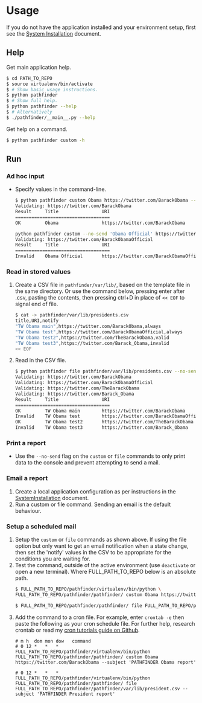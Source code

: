 # Usage

If you do not have the application installed and your environment setup, first see the [System Installation](SystemInstallation.md) document.

## Help

Get main application help.

```bash
$ cd PATH_TO_REPO
$ source virtualenv/bin/activate
$ # Show basic usage instructions.
$ python pathfinder
$ # Show full help.
$ python pathfinder --help
$ # Alternatively
$ ./pathfinder/__main__.py --help
```

Get help on a command.

```bash
$ python pathfinder custom -h
```


## Run

### Ad hoc input

* Specify values in the command-line.

    ```bash
    $ python pathfinder custom Obama https://twitter.com/BarackObama --no-send
    Validating: https://twitter.com/BarackObama
    Result     Title                URI
    ===================================
    OK         Obama                https://twitter.com/BarackObama

    python pathfinder custom --no-send 'Obama Official' https://twitter.com/BarackObamaOfficial
    Validating: https://twitter.com/BarackObamaOfficial
    Result     Title                URI
    ===================================
    Invalid    Obama Official       https://twitter.com/BarackObamaOfficial
    ```

### Read in stored values

1. Create a CSV file in `pathfinder/var/lib/`, based on the template file in the same directory. Or use the command below, pressing enter after .csv,  pasting the contents, then pressing ctrl+D in place of `<< EOF` to signal end of file.
    ```bash
    $ cat -> pathfinder/var/lib/presidents.csv
    title,URI,notify
    "TW Obama main",https://twitter.com/BarackObama,always
    "TW Obama test",https://twitter.com/BarackObamaOfficial,always
    "TW Obama test2",https://twitter.com/TheBarackObama,valid
    "TW Obama test3",https://twitter.com/Barack_Obama,invalid
    << EOF
    ```
2. Read in the CSV file.

    ```bash
    $ python pathfinder file pathfinder/var/lib/presidents.csv --no-send
    Validating: https://twitter.com/BarackObama
    Validating: https://twitter.com/BarackObamaOfficial
    Validating: https://twitter.com/TheBarackObama
    Validating: https://twitter.com/Barack_Obama
    Result     Title                URI
    ===================================
    OK         TW Obama main        https://twitter.com/BarackObama
    Invalid    TW Obama test        https://twitter.com/BarackObamaOfficial
    OK         TW Obama test2       https://twitter.com/TheBarackObama
    Invalid    TW Obama test3       https://twitter.com/Barack_Obama
    ```

### Print a report

* Use the `--no-send` flag on the `custom` or `file` commands to only print data to the console and prevent attempting to send a mail.

### Email a report

1. Create a local application configuration as per instructions in the [SystemInstallation](SystemInstallation.md) document.
2. Run a custom or file command. Sending an email is the default behaviour.


### Setup a scheduled mail

1. Setup the `custom` or `file` commands as shown above. If using the file option but only want to get an email notification when a state change, then set the 'notify' values in the CSV to be appropriate for the conditions you are waiting for.
2. Test the command, outside of the active environment (use `deactivate` or open a new terminal). Where FULL_PATH_TO_REPO below is an absolute path.
    ```bash
    $ FULL_PATH_TO_REPO/pathfinder/virtualenv/bin/python \
    FULL_PATH_TO_REPO/pathfinder/pathfinder/ custom Obama https://twitter.com/BarackObama --subject 'PATHFINDER Obama report'

    $ FULL_PATH_TO_REPO/pathfinder/pathfinder/ file FULL_PATH_TO_REPO/pathfinder/pathfinder/var/lib/president.csv --subject 'PATHFINDER President report'
    ```
3. Add the command to a cron file. For example, enter `crontab -e` then paste the following as your cron schedule file. For further help, research crontab or read my [cron tutorials guide on Github](https://github.com/MichaelCurrin/learn-to-code/tree/master/bash/tutorials/cron).
    ```
    # m h  dom mon dow   command
    # 0 12 *   *   *     FULL_PATH_TO_REPO/pathfinder/virtualenv/bin/python FULL_PATH_TO_REPO/pathfinder/pathfinder/ custom Obama https://twitter.com/BarackObama --subject 'PATHFINDER Obama report'

    # 0 12 *   *   *     FULL_PATH_TO_REPO/pathfinder/virtualenv/bin/python FULL_PATH_TO_REPO/pathfinder/pathfinder/ file FULL_PATH_TO_REPO/pathfinder/pathfinder/var/lib/president.csv --subject 'PATHFINDER President report'
    ```
